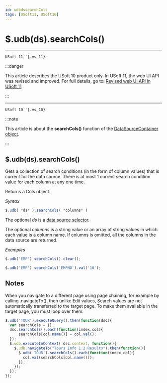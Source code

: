 ```yaml
---
id: udbdssearchCols
tags: [USoft11, USoft10]
---
```

# $.udb(ds).searchCols()



----

`USoft 11``{.vs_11}`


:::danger

This article describes the USoft 10 product only.
In USoft 11, the web UI API was revised and improved. For full details, go to:
[Revised web UI API in USoft 11](/Web_and_app_UIs/UDB_udb/Revised_web_UI_API_in_USoft_11.md)

:::

----

`USoft 10``{.vs_10}`


:::note

This article is about the **searchCols()** function of the [DataSourceContainer object](/Web_and_app_UIs/UDB_DataSourceContainer).

:::

## **$.udb(ds).searchCols()**

Gets a collection of search conditions (in the form of column values) that is current for the data source. There is at most 1 current search condition value for each column at any one time.

Returns a Cols object.

*Syntax*

```js
$.udb( *ds* ).searchCols( *columns* )
```

The optional *ds* is a [data source selector](/Web_and_app_UIs/UDB_DataSourceMetaContainer/UDB_DataSourceMetaContainer_object.md).

The optional *columns* is a string value or an array of string values in which each value is a column name. If columns is omitted, all the columns in the data source are returned.

*Examples*

```js
$.udb('EMP').searchCols().clear();
```

```js
$.udb('EMP').searchCols('EMPNO').val('10');
```

## Notes

When you navigate to a different page using page chaining, for example by calling .navigateTo(), then unlike Edit values, Search values are not automatically transferred to the target page. To make them available in the target page, you must loop over them:

```js
$.udb('TOUR').executeQuery().then(function(dsc){
  var searchCols = {};  
  dsc.searchCols().each(function(index,col){
      searchCols[col.name()] = col.val();
  });
  $.udb.executeInContext( dsc.context, function(){
    $.udb.navigateTo("Tours Info 1.2 Results").then(function(){
      $.udb('TOUR').searchCols().each(function(index,col){
        col.val(searchCols[col.name()]);
      });
    });
  });
});
```

 